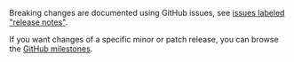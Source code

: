 Breaking changes are documented using GitHub issues, see [issues labeled "release notes"](https://github.com/hapijs/good-squeeze/issues?q=is%3Aissue+label%3A%22release+notes%22).

If you want changes of a specific minor or patch release, you can browse the [GitHub milestones](https://github.com/hapijs/good-squeeze/milestones?state=closed&direction=asc&sort=due_date).
